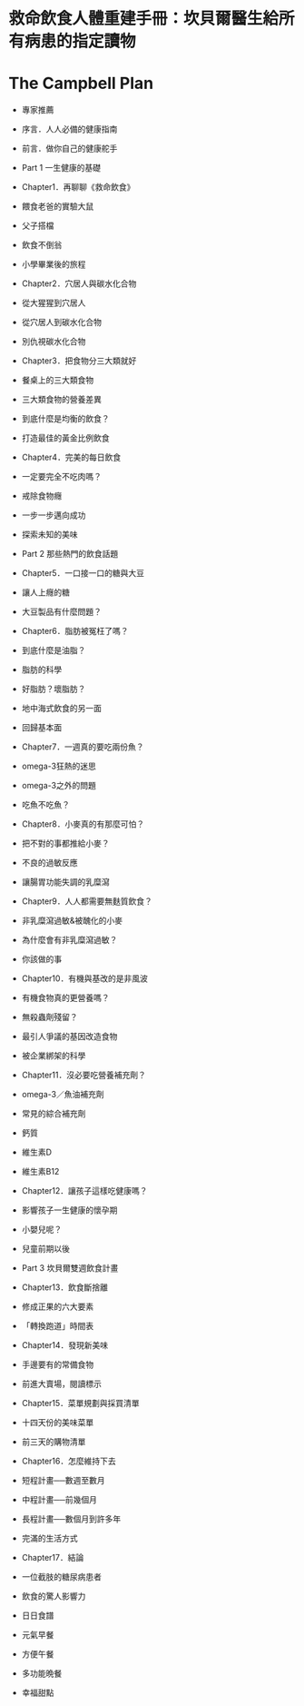 # 救命飲食人體重建手冊：坎貝爾醫生給所有病患的指定讀物
# The Campbell Plan
- 專家推薦
- 序言．人人必備的健康指南
- 前言．做你自己的健康舵手

- Part 1 一生健康的基礎
- Chapter1．再聊聊《救命飲食》
- 餵食老爸的實驗大鼠
- 父子搭檔
- 飲食不倒翁
- 小學畢業後的旅程
 
- Chapter2．穴居人與碳水化合物
- 從大猩猩到穴居人
- 從穴居人到碳水化合物
- 別仇視碳水化合物
 
- Chapter3．把食物分三大類就好
- 餐桌上的三大類食物
- 三大類食物的營養差異
- 到底什麼是均衡的飲食？
- 打造最佳的黃金比例飲食
 
- Chapter4．完美的每日飲食
- 一定要完全不吃肉嗎？
- 戒除食物癮
- 一步一步邁向成功
- 探索未知的美味
 
- Part 2 那些熱門的飲食話題
- Chapter5．一口接一口的糖與大豆
- 讓人上癮的糖
- 大豆製品有什麼問題？
 
- Chapter6．脂肪被冤枉了嗎？
- 到底什麼是油脂？
- 脂肪的科學
- 好脂肪？壞脂肪？
- 地中海式飲食的另一面
- 回歸基本面
 
- Chapter7．一週真的要吃兩份魚？
- omega-3狂熱的迷思
- omega-3之外的問題
- 吃魚不吃魚？
 
- Chapter8．小麥真的有那麼可怕？
- 把不對的事都推給小麥？
- 不良的過敏反應
- 讓腸胃功能失調的乳糜瀉
 
- Chapter9．人人都需要無麩質飲食？
- 非乳糜瀉過敏&被醜化的小麥
- 為什麼會有非乳糜瀉過敏？
- 你該做的事
 
- Chapter10．有機與基改的是非風波
- 有機食物真的更營養嗎？
- 無殺蟲劑殘留？
- 最引人爭議的基因改造食物
- 被企業綁架的科學
 
- Chapter11．沒必要吃營養補充劑？
- omega-3／魚油補充劑
- 常見的綜合補充劑
- 鈣質
- 維生素D
- 維生素B12
 
- Chapter12．讓孩子這樣吃健康嗎？
- 影響孩子一生健康的懷孕期
- 小嬰兒呢？
- 兒童前期以後
 
- Part 3 坎貝爾雙週飲食計畫
- Chapter13．飲食斷捨離
- 修成正果的六大要素
- 「轉換跑道」時間表
 
- Chapter14．發現新美味
- 手邊要有的常備食物
- 前進大賣場，閱讀標示
 
- Chapter15．菜單規劃與採買清單
- 十四天份的美味菜單
- 前三天的購物清單
 
- Chapter16．怎麼維持下去
- 短程計畫──數週至數月
- 中程計畫──前幾個月
- 長程計畫──數個月到許多年
- 完滿的生活方式
 
- Chapter17．結論
- 一位截肢的糖尿病患者
- 飲食的驚人影響力
 
- 日日食譜
- 元氣早餐
- 方便午餐
- 多功能晩餐
- 幸福甜點